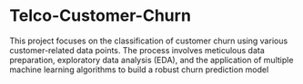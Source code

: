 # Telco-Customer-Churn
This project focuses on the classification of customer churn using various customer-related data points. The process involves meticulous data preparation, exploratory data analysis (EDA), and the application of multiple machine learning algorithms to build a robust churn prediction model
